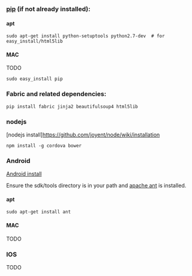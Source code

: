 ### [pip](https://pypi.python.org/pypi/pip) (if not already installed):

#### apt

```
sudo apt-get install python-setuptools python2.7-dev  # for easy_install/html5lib
```

#### MAC

TODO

```
sudo easy_install pip
```

### Fabric and related dependencies:

```
pip install fabric jinja2 beautifulsoup4 html5lib
```

### nodejs

[nodejs install]https://github.com/joyent/node/wiki/installation

```
npm install -g cordova bower
```

### Android

[Android install](http://developer.android.com/sdk/installing/index.html)

Ensure the sdk/tools directory is in your path and [apache ant](http://ant.apache.org/) is installed.

#### apt

```
sudo apt-get install ant
```

#### MAC

TODO

### IOS

TODO